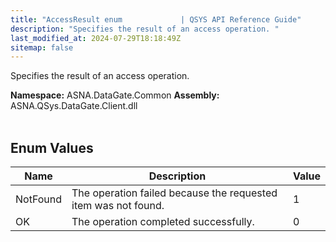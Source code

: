 ```yaml
---
title: "AccessResult enum             | QSYS API Reference Guide"
description: "Specifies the result of an access operation. "
last_modified_at: 2024-07-29T18:18:49Z
sitemap: false
---
```


Specifies the result of an access operation.

**Namespace:** ASNA.DataGate.Common
**Assembly:** ASNA.QSys.DataGate.Client.dll
<br>
<br>

## Enum Values

| Name | Description | Value
| --- | --- | --- 
| NotFound | The operation failed because the requested item was not found. | 1 |
| OK | The operation completed successfully. | 0 |
